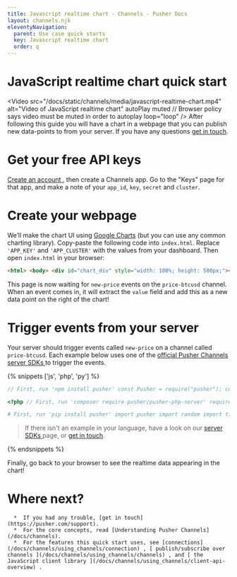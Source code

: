 ```yaml
---
title: Javascript realtime chart - Channels - Pusher Docs
layout: channels.njk
eleventyNavigation: 
  parent: Use case quick starts
  key: Javascript realtime chart
  order: q
---
```

# JavaScript realtime chart quick start
 <Video src="/docs/static/channels/media/javascript-realtime-chart.mp4" alt="Video of JavaScript realtime chart" autoPlay muted // Browser policy says video must be muted in order to autoplay loop="loop" /> 
After following this guide you will have a chart in a webpage that you can publish new data-points to from your server. If you have any questions [get in touch](https://pusher.com/support). 
 
# Get your free API keys
 
<a href="https://dashboard.pusher.com/accounts/sign_up" target="_blank"> Create an account </a> , then create a Channels app. Go to the "Keys" page for that app, and make a note of your `app_id`, `key`, `secret` and `cluster`. 
 
# Create your webpage
 
We’ll make the chart UI using [Google Charts](https://developers.google.com/chart) (but you can use any common charting library). Copy-paste the following code into `index.html`. Replace `'APP_KEY'` and `'APP_CLUSTER'` with the values from your dashboard. Then open `index.html` in your browser: 
 
```html
<html> <body> <div id="chart_div" style="width: 100%; height: 500px;"></div> <script src="https://www.gstatic.com/charts/loader.js"></script> <script src="https://js.pusher.com/${process.env.CURRENT_JS_VERSION}/pusher.min.js"></script> <script> google.charts.load('current', {'packages':['corechart']}); google.charts.setOnLoadCallback(() => { // Instead of hard-coding the initial table data, // you could fetch it from your server. const dataTable = google.visualization.arrayToDataTable([ ['Year', 'Price'], [2013, 400], [2014, 460], ]); const chart = new google.visualization.AreaChart( document.getElementById('chart_div')); const options = { title: '1 BTC in USD', hAxis: {title: 'Year', titleTextStyle: {color: '#333'}}, vAxis: {minValue: 0}, animation:{ duration: 100, easing: 'out' } }; chart.draw(dataTable, options); let year = 2015; Pusher.logToConsole = true; const pusher = new Pusher('APP_KEY', { // Replace with 'key' from dashboard cluster: 'APP_CLUSTER', // Replace with 'cluster' from dashboard forceTLS: true }); const channel = pusher.subscribe('price-btcusd'); channel.bind('new-price', data => { const row = [year++, data.value]; dataTable.addRow(row); chart.draw(dataTable, options); }); }); </script> </body> </html>
```
 
This page is now waiting for `new-price` events on the `price-btcusd` channel. When an event comes in, it will extract the `value` field and add this as a new data point on the right of the chart! 
 
# Trigger events from your server
 
Your server should trigger events called `new-price` on a channel called `price-btcusd`. Each example below uses one of the [ official Pusher Channels server SDKs ](/docs/channels/channels_libraries/libraries) to trigger the events. 
 
{% snippets ['js', 'php', 'py'] %}
 
```js
// First, run 'npm install pusher' const Pusher = require("pusher"); const pusher = new Pusher({ appId: "APP_ID", // Replace with 'app_id' from dashboard key: "APP_KEY", // Replace with 'key' from dashboard secret: "APP_SECRET", // Replace with 'secret' from dashboard cluster: "APP_CLUSTER", // Replace with 'cluster' from dashboard useTLS: true }); // Trigger a new random event every second. In your application, // you should trigger the event based on real-world changes! setInterval(() => { pusher.trigger("price-btcusd", "new-price", { value: Math.random() * 5000 }); }, 1000);
```
 
```php
<?php // First, run 'composer require pusher/pusher-php-server' require __DIR__ . '/vendor/autoload.php'; $pusher = new Pusher\\Pusher( "APP_KEY", // Replace with 'key' from dashboard "APP_SECRET", // Replace with 'secret' from dashboard "APP_ID", // Replace with 'app_id' from dashboard array( 'cluster' => 'APP_CLUSTER' // Replace with 'cluster' from dashboard ) ); // Trigger a new random event every second. In your application, // you should trigger the event based on real-world changes! while (true) { $pusher->trigger('price-btcusd', 'new-price', array( 'value' => rand(0, 5000) )); sleep(1); }
```
 
```py
# First, run 'pip install pusher' import pusher import random import time pusher_client = pusher.Pusher( app_id='APP_ID', # Replace with 'app_id' from dashboard key='APP_KEY', # Replace with 'key' from dashboard secret='APP_SECRET', # Replace with 'secret' from dashboard cluster='APP_CLUSTER', # Replace with 'cluster' from dashboard ssl=True ) # Trigger a new random event every second. In your application, # you should trigger the event based on real-world changes! while True: pusher_client.trigger('price-btcusd', 'new-price', { 'value': random.randint(0, 5000) }) time.sleep(1)
```
 
> If there isn't an example in your language, have a look on our [ server SDKs ](/docs/channels/channels_libraries/libraries) page, or [get in touch](https://pusher.com/support). 
 
{% endsnippets %}
 
Finally, go back to your browser to see the realtime data appearing in the chart! 


    
# Where next?

    
      *  If you had any trouble, [get in touch](https://pusher.com/support). 
      *  For the core concepts, read [Understanding Pusher Channels](/docs/channels). 
      *  For the features this quick start uses, see [connections](/docs/channels/using_channels/connection) , [ publish/subscribe over channels ](/docs/channels/using_channels/channels) , and [ the JavaScript client library ](/docs/channels/using_channels/client-api-overview) . 
    
